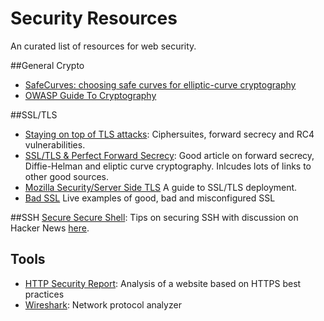 # Security Resources
An curated list of resources for web security.

##General Crypto
* [SafeCurves:
choosing safe curves for elliptic-curve cryptography](http://safecurves.cr.yp.to/index.html)
* [OWASP Guide To Cryptography](https://www.owasp.org/index.php/Guide_to_Cryptography)

##SSL/TLS
* [Staying on top of TLS attacks](http://blog.cloudflare.com/staying-on-top-of-tls-attacks/): Ciphersuites, forward secrecy and RC4 vulnerabilities.
* [SSL/TLS & Perfect Forward Secrecy](http://vincent.bernat.im/en/blog/2011-ssl-perfect-forward-secrecy.html): Good article on forward secrecy, Diffie-Helman and eliptic curve cryptography. Inlcudes lots of links to other good sources.
* [Mozilla Security/Server Side TLS](https://wiki.mozilla.org/Security/Server_Side_TLS) A guide to SSL/TLS deployment.
* [Bad SSL](https://badssl.com/) Live examples of good, bad and misconfigured SSL

##SSH
[Secure Secure Shell](https://stribika.github.io/2015/01/04/secure-secure-shell.html): Tips on securing SSH with discussion on Hacker News [here](https://news.ycombinator.com/item?id=8843994).

## Tools
* [HTTP Security Report](https://httpsecurityreport.com/): Analysis of a website based on HTTPS best practices
* [Wireshark](https://www.wireshark.org): Network protocol analyzer

